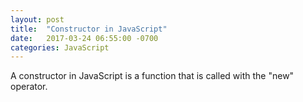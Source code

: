```yaml
---
layout: post
title:  "Constructor in JavaScript"
date:   2017-03-24 06:55:00 -0700
categories: JavaScript
---
```


A constructor in JavaScript is a function that is called with the "new" operator.
